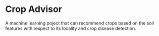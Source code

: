 # Crop Advisor
 A machine learning poject that can recommend crops based on the soil features with respect to its  locality and  crop disease detection.
